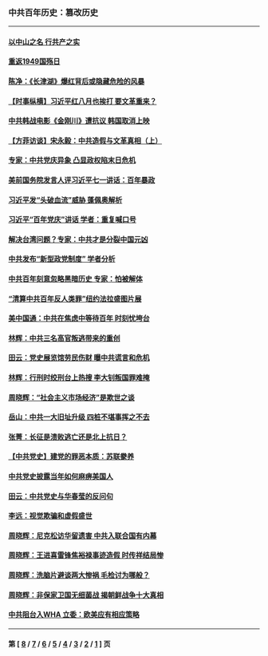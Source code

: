 ### 中共百年历史：篡改历史
---
#### [以中山之名 行共产之实](../../pages/nf1176115/n13346437.md?12160430) 
#### [重返1949国殇日](../../pages/nf1176115/n13346372.md?12160430) 
#### [陈净：《长津湖》爆红背后或隐藏危险的风暴](../../pages/nf1176115/n13314364.md?12160430) 
#### [【时事纵横】习近平红八月也挨打 要文革重来？](../../pages/nf1176115/n13231393.md?12160430) 
#### [中共韩战电影《金刚川》遭抗议 韩国取消上映](../../pages/nf1176115/n13219114.md?12160430) 
#### [【方菲访谈】宋永毅：中共造假与文革真相（上）](../../pages/nf1176115/n13200760.md?12160430) 
#### [专家：中共党庆异象 凸显政权陷末日危机](../../pages/nf1176115/n13067084.md?12160430) 
#### [美前国务院发言人评习近平七一讲话：百年暴政](../../pages/nf1176115/n13066986.md?12160430) 
#### [习近平发“头破血流”威胁 蓬佩奥解析](../../pages/nf1176115/n13063604.md?12160430) 
#### [习近平“百年党庆”讲话 学者：重复喊口号](../../pages/nf1176115/n13061411.md?12160430) 
#### [解决台湾问题？专家：中共才是分裂中国元凶](../../pages/nf1176115/n13060811.md?12160430) 
#### [中共发布“新型政党制度” 学者分析](../../pages/nf1176115/n13056354.md?12160430) 
#### [中共百年刻意忽略黑暗历史 专家：怕被解体](../../pages/nf1176115/n13056056.md?12160430) 
#### [“清算中共百年反人类罪”纽约法拉盛图片展](../../pages/nf1176115/n13052220.md?12160430) 
#### [美中国通：中共在焦虑中等待百年 时刻忧垮台](../../pages/nf1176115/n13048820.md?12160430) 
#### [林辉：中共三名高官叛逃带来的重创](../../pages/nf1176115/n13035206.md?12160430) 
#### [田云：党史展览馆劳民伤财 曝中共谎言和危机](../../pages/nf1176115/n13033900.md?12160430) 
#### [林辉：行刑时绞刑台上热搜 李大钊叛国罪难掩](../../pages/nf1176115/n13031965.md?12160430) 
#### [周晓辉：“社会主义市场经济”是欺世之谈](../../pages/nf1176115/n13024090.md?12160430) 
#### [岳山：中共一大旧址升级 四桩不堪事挥之不去](../../pages/nf1176115/n13021697.md?12160430) 
#### [张菁：长征是溃败逃亡还是北上抗日？](../../pages/nf1176115/n13020585.md?12160430) 
#### [【中共党史】建党的罪恶本质：苏联豢养](../../pages/nf1176115/n13011888.md?12160430) 
#### [中共党史披露当年如何麻痹美国人](../../pages/nf1176115/n12966400.md?12160430) 
#### [田云：中共党史与华春莹的反问句](../../pages/nf1176115/n12765178.md?12160430) 
#### [李远：视觉欺骗和虚假盛世](../../pages/nf1176115/n12993376.md?12160430) 
#### [周晓辉：尼克松访华留遗害 中共入联合国有内幕](../../pages/nf1176115/n12991422.md?12160430) 
#### [周晓辉：王进喜雷锋焦裕禄事迹造假 时传祥结局惨](../../pages/nf1176115/n12985497.md?12160430) 
#### [周晓辉：洗脑片避谈两大惨祸 毛检讨为哪般？](../../pages/nf1176115/n12971285.md?12160430) 
#### [周晓辉：非保家卫国无细菌战 揭朝鲜战争十大真相](../../pages/nf1176115/n12954161.md?12160430) 
#### [中共阻台入WHA 立委：欧美应有相应策略](../../pages/nf1176115/n12939343.md?12160430) 

---
#### 第 [ [8](./8.md?12160430) / [7](./7.md?12160430) / [6](./6.md?12160430) / [5](./5.md?12160430) / [4](./4.md?12160430) / [3](./3.md?12160430) / [2](./2.md?12160430) / [1](./1.md?12160430) ] 页
